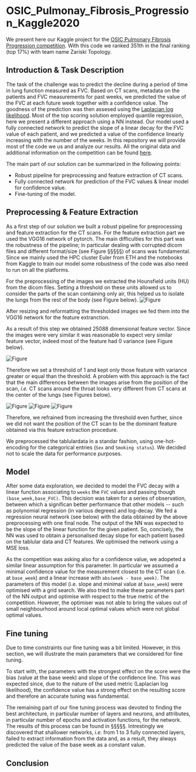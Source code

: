 # OSIC_Pulmonay_Fibrosis_Progression_Kaggle2020
We present here our Kaggle project for the [OSIC Pulmonary Fibrosis Progression competition](https://www.kaggle.com/c/osic-pulmonary-fibrosis-progression).
With this code we ranked 351th in the final ranking (top 17%) with team name Zariski Topology. 

## Introduction & Task Description
The task of the challenge was to predict the decline during a period of time in lung function measured as FVC.  Based on CT scans, metadata on the patients and FVC measurements for past weeks, we predicted the value of the FVC at each future week together with a confidence value. The goodness of the prediction was then assesed using the [Laplacian log likelihood](https://www.kaggle.com/c/osic-pulmonary-fibrosis-progression/overview/evaluation).
Most of the top scoring solution employed quantile regression, here we present a different approach using a NN instead.
Our model used a fully connected network to predict the slope of a linear decay for the FVC value of each patient, and we predicted a value of the confidence linearly increasing with the number of the weeks.
In this repository we will provide most of the code we us and analyze our results. All the original data and additional information on the competition can be found [here](https://www.kaggle.com/c/osic-pulmonary-fibrosis-progression).

The main part of our solution can be summarized in the following points: 
* Robust pipeline for preprocessing and feature extraction of CT scans.
* Fully connected network for prediction of the FVC values & linear model for confidence value.
* Fine-tuning of the model.

## Preprocessing & Feature Extraction
As a first step of our solution we built a robust pipeline for preprocessing and feature extraction for the CT scans. For the feature extraction part we used the VGG16 network of pytorch. The main difficulties for this part was the robustness of the pipeline; in particular dealing with corrupted dicom files and different format/size (see Figure §§§§§) of scans was fundamental. Since we mainly used the HPC cluster Euler from ETH and the notebooks from Kaggle to train our model some robustness of the code was also need to run on all the platforms.

For the preprocessing of the images we extracted the Hounsfield units (HU) from the dicom files. Setting a threshold on these units allowed us to consider the parts of the scan containing only air, this helped us to isolate the lungs from the rest of the body (see Figure below).
![Figure](images/lungs_3.png)

After resizing and reformatting the thresholded images we fed them into the VGG16 network for the feature extranction.

As a result of this step we obtained 25088 dimensional feature vector. Since the images were very similar it was reasonable to expect very similar feature vector, indeed most of the feature had 0 variance (see Figure below).

![Figure](images/variance.png)

Therefore we set a threshold of 1 and kept only those feature with variance greater or equal than the threshold. A problem with this approach is the fact that the main differences between the images arise from the position of the scan, *i.e.* CT scans around the throat looks very different from CT scans at the center of the lungs (see Figures below).

![Figure](images/low.png)
![Figure](images/top.png)
![Figure](images/center.png)

Therefore, we refrained from increasing the threshold even further, since we did not want the position of the CT scan to be the dominant feature obtained via this feature extraction procedure.

We preprocessed the tablulardata in a standar fashion, using one-hot-encoding for the categorical entries (`Sex` and `Smoking status`). We decided not to scale the data for performance purposes.

## Model
After some data exploration, we decided to model the FVC decay with a linear function associating to `weeks` the `FVC` values and passing though `(base_week,base_FVC)`. This decision was taken for a series of observation, between which a significan better performance that other models -- such as polynomial regression (in various degrees) and log-decay. We fed a regression neural network (see below) with the data obtained by the above preprocessing with one final node. The output of the NN was expected to be the slope of the linear function for the given patient. So, concisely, the NN was used to obtain a personalised decay slope for each patient based on the tablular data and CT features. We optimised the network using a MSE loss.

As the competition was asking also for a confidence value, we adopeted a similar linear assumption for this parameter. In particular we assumed a minimal confidence value for the measurement closest to the CT scan (i.e. at `base_week`) and a linear increase with `abs(week - base_week)`. The parameters of this model (i.e. slope and minimal value at `base_week`) were optimised with a grid search. We also tried to make these parameters part of the NN output and optimise with respect to the true metric of the competition. However, the optimiser was not able to bring the values out of small neighbourhood around local optimal values which were not global optimal values.

## Fine tuning 
Due to time constraints our fine tuning was a bit limited. However, in this section, we will illustrate the main parameters that we considered for fine tuning. 

To start with, the parameters with the strongest effect on the score were the bias (value at the base week) and slope of the confidence line. This was expected since, due to the nature of the used metric (Laplacian log likelihood), the confidence value has a strong effect on the resulting score and therefore an accurate tuning was fundamental.

The remaining part of our fine tuning process was devoted to finding the best architecture, in particular number of layers and neurons, and attributes, in particular number of epochs and activation functions, for the network. The results of this process can be found in §§§§§. Intrestingly we discovered that shallower networks, *i.e.* from 1 to 3 fully connected layers, failed to extract information from the data and, as a result, they always predicted the value of the base week as a constant value.

## Conclusion
